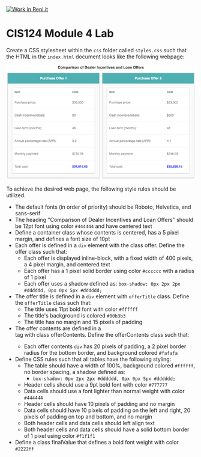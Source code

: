 [![Work in Repl.it](https://classroom.github.com/assets/work-in-replit-14baed9a392b3a25080506f3b7b6d57f295ec2978f6f33ec97e36a161684cbe9.svg)](https://classroom.github.com/online_ide?assignment_repo_id=3203798&assignment_repo_type=AssignmentRepo)
# CIS124 Module 4 Lab #

Create a CSS stylesheet within the `css` folder called `styles.css` such that the HTML in the `index.html` document looks like the following webpage:

<img src="img/rendering.png" alt="Web Page Rendering">

To achieve the desired web page, the following style rules should be utilized.

- The default fonts (in order of priority) should be Roboto, Helvetica, and sans-serif
- The heading "Comparison of Dealer Incentives and Loan Offers" should be 12pt font using color `#444444` and have centered text
- Define a container class whose contents is centered, has a 5 pixel margin, and defines a font size of 10pt
- Each offer is defined in a `div` element with the class offer. Define the offer class such that:
    - Each offer is displayed inline-block, with a fixed width of 400 pixels, a 4 pixel margin, and centered text
    - Each offer has a 1 pixel solid border using color `#cccccc` with a radius of 1 pixel
    - Each offer uses a shadow defined as: `box-shadow: 0px 2px 2px #dddddd, 0px 0px 5px #dddddd;`
- The offer title is defined in a `div` element with `offerTitle` class. Define the `offerTitle` class such that:
    - The title uses 11pt bold font with color `#ffffff`
    - The title's background is colored `#00b3b3`
    - The title has no margin and 15 pixels of padding
- The offer contents are defined in a <div> tag with class offerContents. Define the offerContents class such that:
    - Each offer contents `div` has 20 pixels of padding, a 2 pixel border radius for the bottom border, and background colored `#fafafa`
- Define CSS rules such that all tables have the following styling:
    - The table should have a width of 100%, background colored `#ffffff`, no border spacing, a shadow defined as: 
         - `box-shadow: 0px 2px 2px #dddddd, 0px 0px 5px #dddddd;`
    - Header cells should use a 9pt bold font with color `#777777`
    - Data cells should use a font lighter than normal weight with color `#444444`
    - Header cells should have 10 pixels of padding and no margin
    - Data cells should have 10 pixels of padding on the left and right, 20 pixels of padding on top and bottom, and no margin
    - Both header cells and data cells should left align text
    - Both header cells and data cells should have a solid bottom border of 1 pixel using color `#f1f1f1`
- Define a class finalValue that defines a bold font weight with color `#2222ff`
